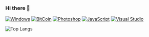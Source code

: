 ### Hi there 👋

[![Windows](https://badgen.net/badge/icon/windows?icon=windows&label)](https://microsoft.com/windows/)
[![BitCoin](https://badgen.net/badge/icon/bitcoin?icon=bitcoin&label)](https://bitcoin.org)
[![Photoshop](https://img.shields.io/badge/--31A8FF?logo=adobe%20photoshop&logoColor=000)](https://www.photoshop.com/)
[![JavaScript](https://img.shields.io/badge/--F7DF1E?logo=javascript&logoColor=000)](https://www.javascript.com/)
[![Visual Studio](https://img.shields.io/badge/--6C33AF?logo=visual%20studio)](https://visualstudio.microsoft.com/)

![Top Langs](https://github-readme-stats.vercel.app/api/top-langs/?username=indiedv&layout=compact&langs_count=10)


